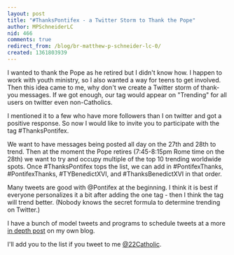 ```yaml
---
layout: post
title: "#ThanksPontifex - a Twitter Storm to Thank the Pope"
author: MPSchneiderLC
nid: 466
comments: true
redirect_from: /blog/br-matthew-p-schneider-lc-0/
created: 1361803939
---
```

I wanted to thank the Pope as he retired but I didn't know how. I happen to work with youth ministry, so I also wanted a way for teens to get involved. Then this idea came to me, why don't we create a Twitter storm of thank-you messages. If we got enough, our tag would appear on "Trending" for all users on twitter even non-Catholics.

I mentioned it to a few who have more followers than I on twitter and got a positive response. So now I would like to invite you to participate with the tag #ThanksPontifex.

We want to have messages being posted all day on the 27th and 28th to trend. Then at the moment the Pope retires (7:45-8:15pm Rome time on the 28th) we want to try and occupy multiple of the top 10 trending worldwide spots. Once #ThanksPontifex tops the list, we can add in #PontifexThanks,  #PontifexThanks, #TYBenedictXVI, and #ThanksBenedictXVI in that order.

Many tweets are good with @Pontifex at the beginning. I think it is best if everyone personalizes it a bit after adding the one tag - then I think the tag will trend better. (Nobody knows the secret formula to determine trending on Twitter.)

I have a bunch of model tweets and programs to schedule tweets at a more <a href ="http://22catholic.com/?p=168">in depth post</a> on my own blog.

I'll add you to the list if you tweet to me <a href="https://twitter.com/22Catholic">@22Catholic</a>.
